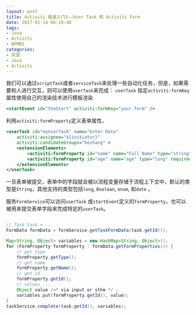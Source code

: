 ```yaml
---
layout: post
title: Activiti 极速入门3——User Task 和 Activiti Form
date: 2017-01-14 06:19:48
tags:
- Java
- Activiti
- BPMN2
categories:
- 风语
- Java
- Activiti
---
```


我们可以通过`scriptTask`或者`serviceTask`来处理一些自动化任务，但是，如果需要和人进行交互，则可以使用`userTask`来完成：
`userTask`
指定`activiti:formKey`属性使用自己的渲染技术进行模板渲染
```XML
<startEvent id="theStart" activiti:formKey="your.form" />
```

利用`activiti:formProperty`定义表单属性，
```XML
<userTask id="myUserTask" name="Enter Data" 
    activiti:assignee="${initiator}" 
    activiti:candidateGroups="kezhang" >
    <extensionElements>
        <activiti:formProperty id="name" name="Full Name" type="string"> </activiti:formProperty>
        <activiti:formProperty id="age" name="age" type="long" required="true"></activiti:formProperty>
    </extensionElements>
</userTask>
```

一旦表单被提交，表单中的字段就会被以流程变量存储于流程上下文中，默认的类型是`String`，其他支持的类型包括`long`, `Boolean`, `enum`, 和`date` 。

服务`FormService`可以访问`userTask` 或`startEvent`定义的`formProperty`，也可以被用来提交表单字段来完成特定的`userTask`。 

```Java

// Task task = ...
FormData formData = formService.getTaskFormData(task.getId());

Map<String, Object> variables = new HashMap<String, Object>();
for (FormProperty formProperty : formData.getFormProperties()) {
    // get type 
    formProperty.getType();
    // get name
    formProperty.getName();
    // get id
    formProperty.getId();
    // value= ...
    Object value /=* via input or sthm */ ;
    variables.put(formProperty.getId(), value);
}
taskService.complete(task.getId(), variables);
```

